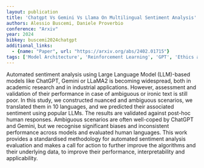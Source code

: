 ```yaml
---
layout: publication
title: 'Chatgpt Vs Gemini Vs Llama On Multilingual Sentiment Analysis'
authors: Alessio Buscemi, Daniele Proverbio
conference: "Arxiv"
year: 2024
bibkey: buscemi2024chatgpt
additional_links:
  - {name: "Paper", url: "https://arxiv.org/abs/2402.01715"}
tags: ['Model Architecture', 'Reinforcement Learning', 'GPT', 'Ethics and Bias', 'Interpretability and Explainability', 'Applications']
---
```

Automated sentiment analysis using Large Language Model (LLM)-based models
like ChatGPT, Gemini or LLaMA2 is becoming widespread, both in academic
research and in industrial applications. However, assessment and validation of
their performance in case of ambiguous or ironic text is still poor. In this
study, we constructed nuanced and ambiguous scenarios, we translated them in 10
languages, and we predicted their associated sentiment using popular LLMs. The
results are validated against post-hoc human responses. Ambiguous scenarios are
often well-coped by ChatGPT and Gemini, but we recognise significant biases and
inconsistent performance across models and evaluated human languages. This work
provides a standardised methodology for automated sentiment analysis evaluation
and makes a call for action to further improve the algorithms and their
underlying data, to improve their performance, interpretability and
applicability.
